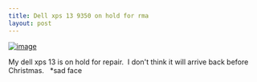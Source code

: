 ```yaml
---
title: Dell xps 13 9350 on hold for rma
layout: post
---
```

<a href="http://frankshin.com/wp-content/uploads/2015/12/wpid-wp-1450740460839.png"><img title="wp-1450740460839" class="alignnone size-full"  alt="image" src="http://frankshin.com/wp-content/uploads/2015/12/wpid-wp-1450740460839.png" /></a>



My dell xps 13 is on hold for repair.&nbsp; I don't think it will arrive back before Christmas.&nbsp;&nbsp; *sad face
